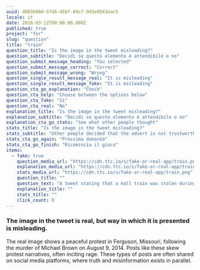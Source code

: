 ```yaml
---
uuid: d065b90d-b7d6-45bf-89c7-9d3e0563eac5
locale: it
date: 2016-03-12T00:00:00.000Z
published: true
project: "for"
slug: "question"
title: "train"
question_title: "Is the image in the tweet misleading?"
question_subtitle: "Decidi se questo elemento è attendibile o no"
question_submit_message_heading: "You selected"
question_submit_message_correct: "Correct"
question_submit_message_wrong: "Wrong"
question_single_result_message_real: "It is misleading"
question_single_result_message_fake: "It is misleading"
question_cta_go_explanation: "Check"
question_cta_help: "Choose between the options below"
question_cta_fake: "Sì"
question_cta_real: "No"
explanation_title: "Is the image in the tweet misleading?"
explanation_subtitle: "Decidi se questo elemento è attendibile o no"
explanation_cta_go_stats: "See what other people thought"
stats_title: "Is the image in the tweet misleading?"
stats_subtitle: "Other people decided that the advert is not trustworthy"
stats_cta_go_again: "Prossima domanda"
stats_cta_go_finish: "Ricomincia il gioco"
items:
  - fake: true
    question_media_url: "https://cdn.ttc.io/s/fake-or-real-app/train.png"
    explanation_media_url: "https://cdn.ttc.io/s/fake-or-real-app/train.png"
    stats_media_url: "https://cdn.ttc.io/s/fake-or-real-app/train.png"
    question_title: ""
    question_text: "A tweet stating that a mall train was stolen during the Black Lives Matter protests in Minneapolis."
    explanation_title: ""
    stats_title: ""
    click_count: 0
---
```

### The image in the tweet is real, but way in which it is presented is misleading.

The real image shows a peaceful protest in Ferguson, Missouri, following the murder of Michael Brown on August 9, 2014. Posts like these skew protest narratives, often inciting rage. 
These types of posts  are often shared on social media platforms, where truth and misinformation exists in parallel. 
